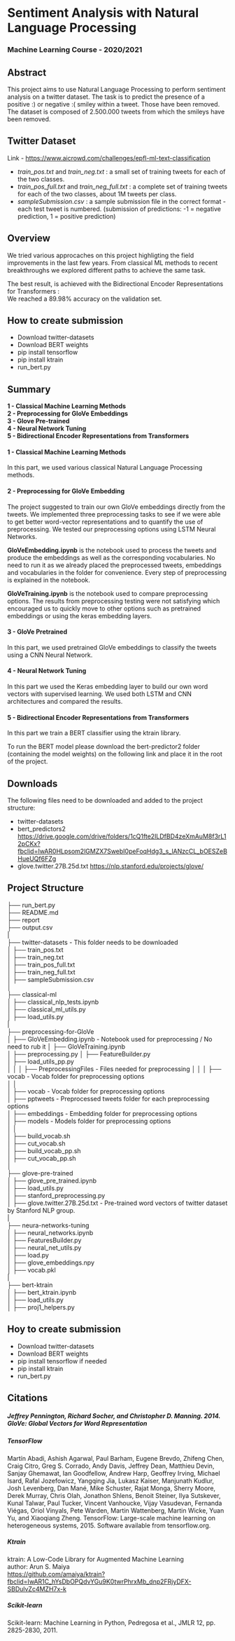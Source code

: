 # Sentiment Analysis with Natural Language Processing 

### Machine Learning Course - 2020/2021 

## Abstract 

This project aims to use Natural Language Processing to perform sentiment analysis on a twitter dataset. The task is to predict the presence of a positive :) or negative :( smiley within a tweet. Those have been removed. The dataset is composed of 2.500.000 tweets from which the smileys have been removed. 

## Twitter Dataset 

Link - https://www.aicrowd.com/challenges/epfl-ml-text-classification  

- *train_pos.txt* and *train_neg.txt* : a small set of training tweets for each of the two classes.     
- *train_pos_full.txt* and *train_neg_full.txt* : a complete set of training tweets for each of the two classes, about 1M tweets per class.      
- *sampleSubmission.csv* : a sample submission file in the correct format - each test tweet is numbered. (submission of predictions: -1 = negative prediction, 1 = positive prediction)    

## Overview 

We tried various approcaches on this project highligting the field improvements in the last few years. From classical ML methods to recent breakthroughs we explored different paths to achieve the same task. 
 
The best result, is achieved with the Bidirectional Encoder Representations for Transformers :  
We reached a 89.98% accuracy on the validation set.

## How to create submission 

- Download twitter-datasets 
- Download BERT weights 
- pip install tensorflow 
- pip install ktrain 
- run_bert.py 


## Summary 

**1 - Classical Machine Learning Methods**       
**2 - Preprocessing for GloVe Embeddings**     
**3 - Glove Pre-trained**       
**4 - Neural Network Tuning**     
**5 - Bidirectional Encoder Representations from Transformers**     

#### 1 - Classical Machine Learning Methods   

In this part, we used various classical Natural Language Processing methods.

#### 2 - Preprocessing for GloVe Embedding 

The project suggested to train our own GloVe embeddings directly from the tweets. We implemented three preprocessing tasks to see if we were able to get better word-vector representations and to quantify the use of preprocessing. We tested our preprocessing options using LSTM Neural Networks.

**GloVeEmbedding.ipynb** is the notebook used to process the tweets and produce the embeddings as well as the corresponding vocabularies. No need to run it as we already placed the preprocessed tweets, embeddings and vocabularies in the folder for convenience. Every step of preprocessing is explained in the notebook. 

**GloVeTraining.ipynb** is the notebook used to compare preprocessing options. The results from preprocessing testing were not satisfying which encouraged us to quickly move to other options such as pretrained embeddings or using the keras embedding layers.    

#### 3 - GloVe Pretrained 

In this part, we used pretrained GloVe embeddings to classify the tweets using a CNN Neural Network. 

#### 4 - Neural Network Tuning 

In this part we used the Keras embedding layer to build our own word vectors with supervised learning. 
We used both LSTM and CNN architectures and compared the results. 

#### 5 - Bidirectional Encoder Representations from Transformers 

In this part we train a BERT classifier using the ktrain library.  

To run the BERT model please download the bert-predictor2 folder (containing the model weights) on the following link and place it in the root of the project.   

## Downloads 

The following files need to be downloaded and added to the project structure: 
- twitter-datasets 
- bert_predictors2
https://drive.google.com/drive/folders/1cQ1fte2ILDfBD4zeXmAuM8f3rL12pCKx?fbclid=IwAR0HLpsom2lGMZX7SwebI0peFoqHdg3_s_lANzcCL_bOESZeBHueUQf6FZg
- glove.twitter.27B.25d.txt
https://nlp.stanford.edu/projects/glove/



## Project Structure 

├── run_bert.py                            
├── README.md        
├── report      
├── output.csv                          
|      
├── twitter-datasets               - This folder needs to be downloaded       
│   ├── train_pos.txt     
│   ├── train_neg.txt    
│   ├── train_pos_full.txt   
│   ├── train_neg_full.txt  
│   ├── sampleSubmission.csv      
│  
├── classical-ml      
│   ├── classical_nlp_tests.ipynb   
│   ├── classical_ml_utils.py    
│   ├── load_utils.py  
|  
├── preprocessing-for-GloVe   
│   ├── GloVeEmbedding.ipynb    - Notebook used for preprocessing / No need to rub it 
│   ├── GloVeTraining.ipynb   
│   ├── preprocessing.py 
│   ├── FeatureBuilder.py   
│   ├── load_utils_pp.py   
│   │ 
│   ├── PreprocessingFiles   - Files needed for preprocessing 
│   │
│   ├── vocab        - Vocab folder for preprocessing options    
│   │   
│   ├── vocab        - Vocab folder for preprocessing options    
│   ├── pptweets     - Preprocessed tweets folder for each preprocessing options    
│   ├── embeddings   - Embedding folder for preprocessing options        
│   ├── models       - Models folder for preprocessing options    
│   │  
│   ├──  build_vocab.sh  
│   ├──  cut_vocab.sh  
│   ├──  build_vocab_pp.sh  
│   ├──  cut_vocab_pp.sh    
│    
├── glove-pre-trained  
│   ├── glove_pre_trained.ipynb  
│   ├── load_utils.py  
│   ├── stanford_preprocessing.py    
│   ├── glove.twitter.27B.25d.txt     - Pre-trained word vectors of twitter dataset by Stanford NLP group.  
|  
├── neura-networks-tuning  
│   ├── neural_networks.ipynb  
│   ├── FeaturesBuilder.py  
│   ├── neural_net_utils.py  
│   ├── load.py  
│   ├── glove_embeddings.npy   
│   ├── vocab.pkl  
|  
├── bert-ktrain  
│   ├── bert_ktrain.ipynb  
│   ├── load_utils.py  
│   ├── proj1_helpers.py  


## Hoy to create submission 

- Download twitter-datasets 
- Download BERT weights 
- pip install tensorflow if needed
- pip install ktrain 
- run_bert.py 

  
## Citations   
  
##### Jeffrey Pennington, Richard Socher, and Christopher D. Manning. 2014. GloVe: Global Vectors for Word Representation  

##### TensorFlow
Martín Abadi, Ashish Agarwal, Paul Barham, Eugene Brevdo,
Zhifeng Chen, Craig Citro, Greg S. Corrado, Andy Davis,
Jeffrey Dean, Matthieu Devin, Sanjay Ghemawat, Ian Goodfellow,
Andrew Harp, Geoffrey Irving, Michael Isard, Rafal Jozefowicz, Yangqing Jia,
Lukasz Kaiser, Manjunath Kudlur, Josh Levenberg, Dan Mané, Mike Schuster,
Rajat Monga, Sherry Moore, Derek Murray, Chris Olah, Jonathon Shlens,
Benoit Steiner, Ilya Sutskever, Kunal Talwar, Paul Tucker,
Vincent Vanhoucke, Vijay Vasudevan, Fernanda Viégas,
Oriol Vinyals, Pete Warden, Martin Wattenberg, Martin Wicke,
Yuan Yu, and Xiaoqiang Zheng.
TensorFlow: Large-scale machine learning on heterogeneous systems,
2015. Software available from tensorflow.org.

#####  Ktrain   
ktrain: A Low-Code Library for Augmented Machine Learning  
author: Arun S. Maiya  
https://github.com/amaiya/ktrain?fbclid=IwAR1C_hYsDbOPQdvYGu9K0twrPhrxMb_dnp2FRjyDFX-SBDulvZc4MZH7x-k  

#####  Scikit-learn   
Scikit-learn: Machine Learning in Python, Pedregosa et al., JMLR 12, pp. 2825-2830, 2011.  
 

